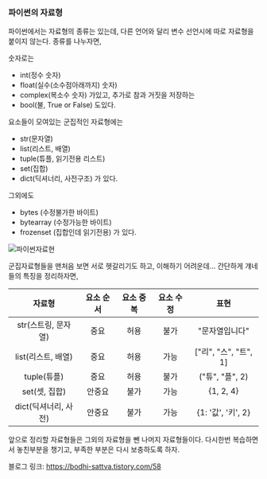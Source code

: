 ### 파이썬의 자료형

파이썬에서는 자료형의 종류는 있는데, 다른 언어와 달리 변수 선언시에 따로 자료형을 붙이지 않는다.
종류를 나누자면,

숫자로는
- int(정수 숫자)
- float(실수(소수점아래까지) 숫자)
- complex(복소수 숫자)
가있고, 추가로 참과 거짓을 저장하는
- bool(불, True or False)
도있다. 

요소들이 모여있는 군집적인 자료형에는
- str(문자열)
- list(리스트, 배열)
- tuple(튜플, 읽기전용 리스트)
- set(집합)
- dict(딕셔너리, 사전구조)
가 있다.

그외에도 
- bytes (수정불가한 바이트)
- bytearray (수정가능한 바이트)
- frozenset (집합인데 읽기전용)
가 있다.

![파이썬자료현](https://user-images.githubusercontent.com/48408417/76589027-172ccd80-652c-11ea-9aa5-b38d66836db6.png)

군집자료형들을 맨처음 보면 서로 헷갈리기도 하고, 이해하기 어려운데...
간단하게 걔네들의 특징을 정리하자면,

|자료형|요소 순서|요소 중복|요소 수정|표현|
|:---:|:---:|:---:|:---:|:---:|
|str(스트링, 문자열)|중요|허용|불가|"문자열입니다"|
|list(리스트, 배열)|중요|허용|가능|["리", "스", "트", 1]|
|tuple(튜플)|중요|허용|불가|("튜", "플", 2)|
|set(셋, 집합)|안중요|불가|가능|{1, 2, 4}|
|dict(딕셔너리, 사전)|안중요|불가|가능|{1: '값', '키', 2}|

앞으로 정리할 자료형들은 그외의 자료형을 뺀 나머지 자료형들이다.
다시한번 복습하면서 놓친부분을 챙기고, 부족한 부분은 다시 보충하도록 하자.

블로그 링크:
https://bodhi-sattva.tistory.com/58
